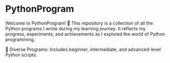 # PythonProgram
Welcome to PythonProgram! 🎉 This repository is a collection of all the Python programs I wrote during my learning journey. It reflects my progress, experiments, and achievements as I explored the world of Python programming.

📂 Diverse Programs: Includes beginner, intermediate, and advanced-level Python scripts.
